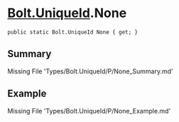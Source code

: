 # [Bolt.UniqueId](Types/Bolt.UniqueId.md).None
`public static Bolt.UniqueId None { get; }`
## Summary
Missing File 'Types/Bolt.UniqueId/P/None_Summary.md'
## Example
Missing File 'Types/Bolt.UniqueId/P/None_Example.md'
